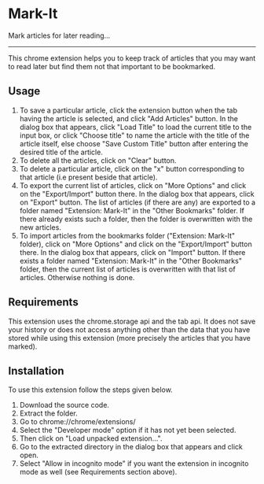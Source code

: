 Mark-It
=======
Mark articles for later reading...

---
This chrome extension helps you to keep track of articles that you may want to read later but find them not that important to 
be bookmarked. 

Usage
-----
1. To save a particular article, click the extension button when the tab having the article is selected, and click "Add 
Articles" button. In the dialog box that appears, click "Load Title" to load the current title to the input box, or click 
"Choose title" to name the article with the title of the article itself, else choose "Save Custom Title" button after 
entering the desired title of the article.
2. To delete all the articles, click on "Clear" button.
3. To delete a particular article, click on the "x" button corresponding to that article (i.e present beside that article).
4. To export the current list of articles, click on "More Options" and click on the "Export/Import" button there. In the
dialog box that appears, click on "Export" button. The list of articles (if there are any) are exported to a folder named
"Extension: Mark-It" in the "Other Bookmarks" folder. If there already exists such a folder, then the folder is overwritten
with the new articles.
5. To import articles from the bookmarks folder ("Extension: Mark-It" folder), click on "More Options" and click on the 
"Export/Import" button there. In the dialog box that appears, click on "Import" button. If there exists a folder named 
"Extension: Mark-It" in the "Other Bookmarks" folder, then the current list of articles is overwritten with that list of 
articles. Otherwise nothing is done.

Requirements
------------
This extension uses the chrome.storage api and the tab api. It does not save your history or does not access anything other 
than the data that you have stored while using this extension (more precisely the articles that you have marked).

Installation
------------
To use this extension follow the steps given below.

1. Download the source code.
2. Extract the folder.
3. Go to chrome://chrome/extensions/
4. Select the "Developer mode" option if it has not yet been selected.
5. Then click on "Load unpacked extension...".
6. Go to the extracted directory in the dialog box that appears and click open.
7. Select "Allow in incognito mode" if you want the extension in incognito mode as well (see Requirements section above).
